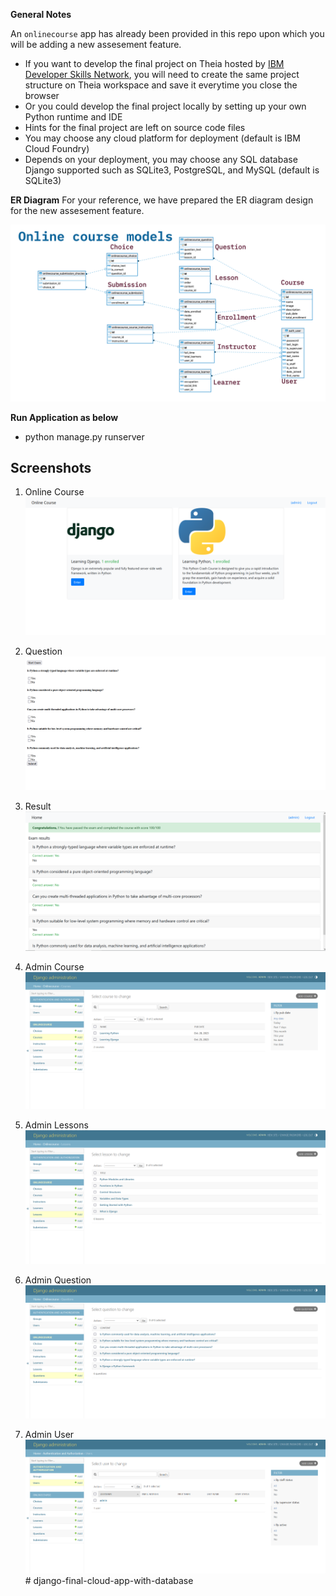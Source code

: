 
**General Notes**

An `onlinecourse` app has already been provided in this repo upon which you will be adding a new assesement feature.

- If you want to develop the final project on Theia hosted by [IBM Developer Skills Network](https://labs.cognitiveclass.ai/), you will need to create the same project structure on Theia workspace and save it everytime you close the browser
- Or you could develop the final project locally by setting up your own Python runtime and IDE
- Hints for the final project are left on source code files
- You may choose any cloud platform for deployment (default is IBM Cloud Foundry)
- Depends on your deployment, you may choose any SQL database Django supported such as SQLite3, PostgreSQL, and MySQL (default is SQLite3)

**ER Diagram**
For your reference, we have prepared the ER diagram design for the new assesement feature.

![Onlinecourse ER Diagram](screenshots/onlinecourse_app_er.png)

**Run Application as below** 
- python manage.py runserver

## Screenshots

1. Online Course
   ![Online Course](screenshots/1_onlinecourse.PNG)

2. Question
   ![Question](screenshots/2_question.PNG)

3. Result
   ![Result](screenshots/3_result.PNG)

4. Admin Course
   ![Admin Course](screenshots/4_admin_course.PNG)

5. Admin Lessons
   ![Admin Lessons](screenshots/5_admin_lessons.PNG)

6. Admin Question
   ![Admin Question](screenshots/6_admin_question.PNG)

7. Admin User
   ![Admin User](screenshots/7_admin_user.PNG)#   d j a n g o - f i n a l - c l o u d - a p p - w i t h - d a t a b a s e 
